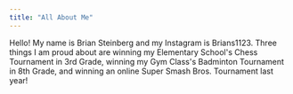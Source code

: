 ```yaml
---
title: "All About Me"
---
```


Hello! My name is Brian Steinberg and my Instagram is Brians1123. Three things I am proud about are winning my Elementary School's Chess Tournament in 3rd Grade, winning my Gym Class's Badminton Tournament in 8th Grade, and winning an online Super Smash Bros. Tournament last year!
